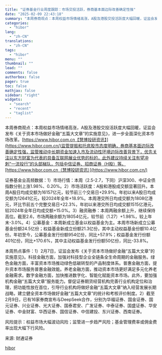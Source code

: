 ```yaml
---
title: "证券基金行业周度跟踪：市场交投活跃，券商基本面边际改善确定性强"
date: "2025-02-09 22:43:18"
summary: "本周券商观点：本周权益市场情绪高涨，A股及港股交投活跃度大幅回暖，证监会发布《关于资本市场做好..."
categories:
  - "hibor"
lang:
  - "zh-CN"
translations:
  - "zh-CN"
tags:
  - "hibor"
menu: ""
thumbnail: ""
lead: ""
comments: false
authorbox: false
pager: true
toc: false
mathjax: false
sidebar: "right"
widgets:
  - "search"
  - "recent"
  - "taglist"
---
```


本周券商观点：本周权益市场情绪高涨，A股及港股交投活跃度大幅回暖，证监会发布《关于资本市场做好金融“五篇大文章”的实施意见》，进一步全面深化资本市场改革。[https://www.hibor.com.cn【慧博投研资讯】](https://www.hibor.com.cn/)监管提振和托底股市态度明确，券商基本面边际改善确定性强，监管推动中长期资金加速入市及流动性环境边际改善背景下，优先关注以东方财富为代表的具备互联网展业优势的标的，此外建议持续关注有望冲刺“一流投行”的头部梯队，包括中信证券、招商证券（H股）等。[https://www.hibor.com.cn（慧博投研资讯）](https://www.hibor.com.cn/)

证券基金业高频数据：1）市场行情：本周（2.5-2.7，下同）沪深300、中证全债指数分别上涨1.98%、0.20%。2）市场活跃度：A股和港股成交额显著回升。本周A股日均成交额为16157亿元，较节前三个交易日+29.9%。年初以来A股日均成交额为12641亿元，较2024年全年+18.9%。本周港交所日均成交额为1808亿港元，环比节前五个完整交易日+22.3%，年初以来港交所日均成交额1515亿港元，较2024年全年日均成交额+15.0%。3）融资融券：本周两融余额上升，继续保持高位。截至2.6，市场两融余额为18054亿元，较节前（1.27）+1.98%，较上年末-3.0%。4）公募基金：本周新成立基金以权益基金为主。本周市场新成立公募基金份额24.5亿份；权益基金新成立份额21.3亿份，其中主动权益基金份额10.4亿份。年初至今，公募基金发行份额954亿份，同比+57.9%；权益基金发行份额401亿份，同比+170.6%，其中主动权益基金发行份额50亿份，同比-33.8%。

本周热点事件：1）2月7日，证监会发布《关于资本市场做好金融“五篇大文章”的实施意见》。科技金融方面，加强对科技型企业全链条全生命周期的金融服务。绿色金融方面，丰富资本市场推动绿色低碳转型的产品制度体系。普惠金融方面，提升资本市场服务普惠金融效能。养老金融方面，推动资本市场更好满足多元化养老金融需求。数字金融方面，加快推进数字化、智能化赋能资本市场。此外，要加强机构金融“五篇大文章”服务能力。督促证券期货经营机构完善行业机构定位和治理，把功能性放在首位，引导行业机构将做好金融“五篇大文章”纳入经营发展长期战略，建立健全资本市场做好金融“五篇大文章”的统计和考核评价制度。2）截至2月9日，已有16家券商宣布与DeepSeek合作，分别为华福证券、国金证券、国元证券、兴业证券、光大证券、国泰君安、广发证券、中泰证券、国盛证券、华安证券、中金财富、华西证券、国信证券、中信建投、东兴证券、西南证券。

风险提示：权益市场大幅波动风险；监管进一步趋严风险；基金管理费率或佣金费率出现大幅下行风险。

来源: 财通证券

[hibor](https://www.hibor.com.cn/data/547759d1aef9e91b73dd7d37050cae93.html)

